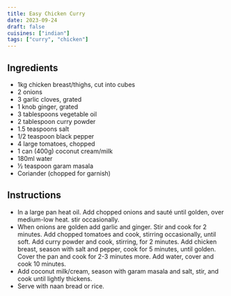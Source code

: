 ```yaml
---
title: Easy Chicken Curry
date: 2023-09-24
draft: false
cuisines: ["indian"]
tags: ["curry", "chicken"]
---
```


## Ingredients
- 1kg chicken breast/thighs, cut into cubes
- 2 onions
- 3 garlic cloves, grated
- 1 knob ginger, grated
- 3 tablespoons vegetable oil
- 2 tablespoon curry powder
- 1.5 teaspoons salt
- 1/2 teaspoon black pepper
- 4 large tomatoes, chopped
- 1 can (400g) coconut cream/milk
- 180ml water
- ½ teaspoon garam masala
- Coriander (chopped for garnish)

## Instructions
- In a large pan heat oil. Add chopped onions and sauté until golden, over medium-low heat. stir occasionally.
- When onions are golden add garlic and ginger. Stir and cook for 2 minutes. Add chopped tomatoes and cook, stirring occasionally, until soft. Add curry powder and cook, stirring, for 2 minutes. Add chicken breast, season with salt and pepper, cook for 5 minutes, until golden. Cover the pan and cook for 2-3 minutes more. Add water, cover and cook 10 minutes.
- Add coconut milk/cream, season with garam masala and salt, stir, and cook until lightly thickens.
- Serve with naan bread or rice.

